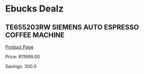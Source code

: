 
# Ebucks Dealz
## TE655203RW SIEMENS AUTO ESPRESSO COFFEE MACHINE
[Product Page](https://www.ebucks.com/web/shop/productSelected.do?prodId=1158934123&catId=1157555110)

Price: R11999.00

Savings: 300.0


	